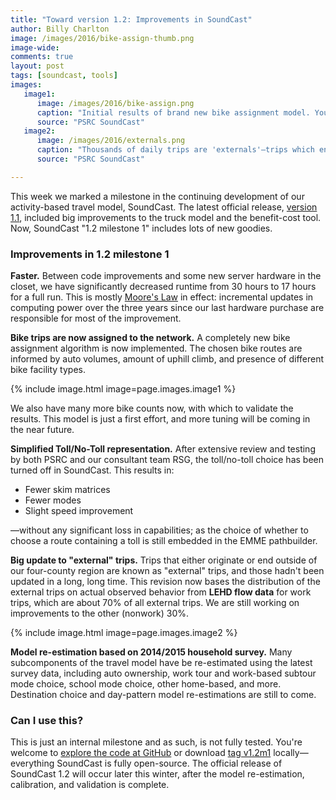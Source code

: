 ```yaml
---
title: "Toward version 1.2: Improvements in SoundCast"
author: Billy Charlton
image: /images/2016/bike-assign-thumb.png
image-wide: 
comments: true
layout: post
tags: [soundcast, tools]
images:
   image1:
      image: /images/2016/bike-assign.png
      caption: "Initial results of brand new bike assignment model. You can see the Burke-Gilman!"
      source: "PSRC SoundCast"
   image2:
      image: /images/2016/externals.png
      caption: "Thousands of daily trips are 'externals'—trips which enter or exit our region."
      source: "PSRC SoundCast"

---
```


This week we marked a milestone in the continuing development of our activity-based travel model, SoundCast.  The latest official release, [version 1.1](http://localhost:4000/2016/soundcast-1.1), included big improvements to the truck model and the benefit-cost tool. Now, SoundCast "1.2 milestone 1" includes lots of new goodies.

### Improvements in 1.2 milestone 1

**Faster.** Between code improvements and some new server hardware in the closet, we have significantly decreased runtime from 30 hours to 17 hours for a full run. This is mostly [Moore's Law](http://www.economist.com/technology-quarterly/2016-03-12/after-moores-law) in effect: incremental updates in computing power over the three years since our last hardware purchase are responsible for most of the improvement.

**Bike  trips are now assigned to the network.** A completely new bike assignment algorithm is now implemented. The chosen bike routes are informed by auto volumes, amount of uphill climb, and presence of different bike facility types. 

{% include image.html image=page.images.image1 %}

We also have many more bike counts now, with which to validate the results. This model is just a first effort, and more tuning will be coming in the near future.

**Simplified Toll/No-Toll representation.** After extensive review and testing by both PSRC and our consultant team RSG, the toll/no-toll choice has been turned off in SoundCast. This results in:

* Fewer skim matrices
* Fewer modes
* Slight speed improvement

—without any significant loss in capabilities; as the choice of whether to choose a route containing a toll is still embedded in the EMME pathbuilder.

**Big update to "external" trips.** Trips that either originate or end outside of our four-county region are known as "external" trips, and those hadn't been updated in a long, long time. This revision now bases the distribution of the external trips on actual observed behavior from **LEHD flow data** for work trips, which are about 70% of all external trips. We are still working on improvements to the other (nonwork) 30%. 

{% include image.html image=page.images.image2 %}

**Model re-estimation based on 2014/2015 household survey.** Many subcomponents of the travel model have be re-estimated using the latest survey data, including auto ownership, work tour and work-based subtour mode choice, school mode choice, other home-based, and more. Destination choice and day-pattern model re-estimations are still to come.

### Can I use this?

This is just an internal milestone and as such, is not fully tested. You're welcome to [explore the code at GitHub](https://github.com/psrc/soundcast) or download [tag v1.2m1](https://github.com/psrc/soundcast/releases/tag/v1.2m1) locally—everything SoundCast is fully open-source.  The official release of SoundCast 1.2 will occur later this winter, after the model re-estimation, calibration, and validation is complete.


